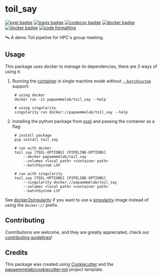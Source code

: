# toil_say

[![pypi badge][pypi_badge]][pypi_base]
[![travis badge][travis_badge]][travis_base]
[![codecov badge][codecov_badge]][codecov_base]
[![docker badge][docker_badge]][docker_base]
[![docker badge][automated_badge]][docker_base]
[![code formatting][black_badge]][black_base]

🛰 A demo Toil pipeline for HPC's group meeting.

## Usage

This package uses docker to manage its dependencies, there are 2 ways of using it:

1. Running the [container][docker_base] in single machine mode without [`--batchSystem`] support:

        # using docker
        docker run -it papaemmelab/toil_say --help

        # using singularity
        singularity run docker://papaemmelab/toil_say --help

1. Installing the python package from [pypi][pypi_base] and passing the container as a flag:

        # install package
        pip install toil_say

        # run with docker
        toil_say [TOIL-OPTIONS] [PIPELINE-OPTIONS]
            --docker papaemmelab/toil_say
            --volumes <local path> <container path>
            --batchSystem LSF

        # run with singularity
        toil_say [TOIL-OPTIONS] [PIPELINE-OPTIONS]
            --singularity docker://papaemmelab/toil_say
            --volumes <local path> <container path>
            --batchSystem LSF
See [docker2singularity] if you want to use a [singularity] image instead of using the `docker://` prefix.

## Contributing

Contributions are welcome, and they are greatly appreciated, check our [contributing guidelines](.github/CONTRIBUTING.md)!

## Credits

This package was created using [Cookiecutter] and the
[papaemmelab/cookiecutter-toil] project template.

[`--batchSystem`]: http://toil.readthedocs.io/en/latest/developingWorkflows/batchSystem.html?highlight=BatchSystem
[automated_badge]: https://img.shields.io/docker/cloud/automated/papaemmelab/toil_say.svg
[black_badge]: https://img.shields.io/badge/code%20style-black-000000.svg
[black_base]: https://github.com/ambv/black
[codecov_badge]: https://codecov.io/gh/papaemmelab/toil_say/branch/master/graph/badge.svg
[codecov_base]: https://codecov.io/gh/papaemmelab/toil_say
[cookiecutter]: https://github.com/audreyr/cookiecutter
[docker_badge]: https://img.shields.io/docker/build/cloud/papaemmelab/toil_say.svg
[docker_base]: https://hub.docker.com/r/papaemmelab/toil_say
[docker2singularity]: https://github.com/singularityware/docker2singularity
[papaemmelab/cookiecutter-toil]: https://github.com/papaemmelab/cookiecutter-toil
[pypi_badge]: https://img.shields.io/pypi/v/toil_say.svg
[pypi_base]: https://pypi.python.org/pypi/toil_say
[singularity]: http://singularity.lbl.gov/
[travis_badge]: https://img.shields.io/travis/papaemmelab/toil_say.svg
[travis_base]: https://travis-ci.org/papaemmelab/toil_say

